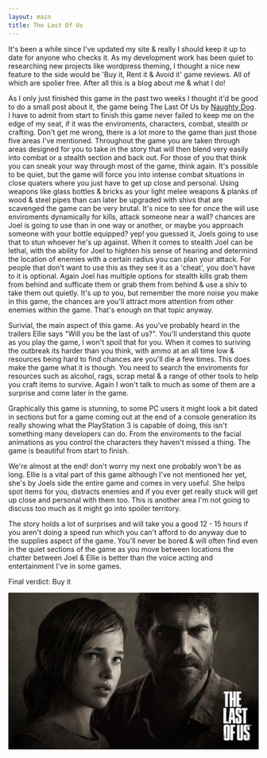 ```yaml
---
layout: main
title: The Last Of Us
---
```


It's been a while since I've updated my site & really I should keep it up to date for anyone who checks it. As my development work has been quiet to researching new projects like wordpress theming, I thought a nice new feature to the side would be 'Buy it, Rent it & Avoid it' game reviews. All of which are spolier free. After all this is a blog about me & what I do!

As I only just finished this game in the past two weeks I thought it'd be good to do a small post about it, the game being The Last Of Us by [Naughty Dog](http://www.naughtydog.com/). I have to admit from start to finish this game never failed to keep me on the edge of my seat, if it was the enviroments, characters, combat, stealth or crafting. Don't get me wrong, there is a lot more to the game than just those five areas I've mentioned. Throughout the game you are taken through areas designed for you to take in the story that will then blend very easily into combat or a stealth section and back out. For those of you that think you can sneak your way through most of the game, think again. It's possible to be quiet, but the game will force you into intense combat situations in close quaters where you just have to get up close and personal. Using weapons like glass bottles & bricks as your light melee weapons & planks of wood & steel pipes than can later be upgraded with shivs that are scavenged the game can be very brutal. It's nice to see for once the will use enviroments dynamically for kills, attack someone near a wall? chances are Joel is going to use than in one way or another, or maybe you approach someone with your bottle equipped? yep! you guessed it, Joels going to use that to stun whoever he's up against. When it comes to stealth Joel can be lethal, with the ability for Joel to highten his sense of hearing and determind the location of enemies with a certain radius you can plan your attack. For people that don't want to use this as they see it as a 'cheat', you don't have to it is optional. Again Joel has multiple options for stealth kills grab them from behind and sufficate them or grab them from behind & use a shiv to take them out quietly. It's up to you, but remember the more noise you make in this game, the chances are you'll attract more attention from other enemies within the game. That's enough on that topic anyway.

Surivial, the main aspect of this game. As you've probably heard in the trailers Ellie says "Will you be the last of us?". You'll understand this quote as you play the game, I won't spoil that for you. When it comes to suriving the outbreak its harder than you think, with ammo at an all time low & resources being hard to find chances are you'll die a few times. This does make the game what it is though. You need to search the enviroments for resources such as alcohol, rags, scrap metal & a range of other tools to help you craft items to survive. Again I won't talk to much as some of them are a surprise and come later in the game. 

Graphically this game is stunning, to some PC users it might look a bit dated in sections but for a game coming out at the end of a console generation its really showing what the PlayStation 3 is capable of doing, this isn't something many developers can do. From the enviroments to the facial animations as you control the characters they haven't missed a thing. The game is beautiful from start to finish.

We're almost at the end! don't worry my next one probably won't be as long. Ellie is a vital part of this game although I've not mentioned her yet, she's by Joels side the entire game and comes in very useful. She helps spot items for you, distracts enemies and if you ever get really stuck will get up close and personal with them too. This is another area I'm not going to discuss too much as it might go into spoiler territory. 

The story holds a lot of surprises and will take you a good 12 - 15 hours if you aren't doing a speed run which you can't afford to do anyway due to the supplies aspect of the game. You'll never be bored & will often find even in the quiet sections of the game as you move between locations the chatter between Joel & Ellie is better than the voice acting and entertainment I've in some games.

Final verdict: Buy it


![thelastofus]

[thelastofus]: ../img/posts/thelastofus.jpg
